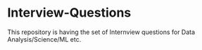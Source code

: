 # Interview-Questions
This repository is having the set of Internview questions for Data Analysis/Science/ML etc.
